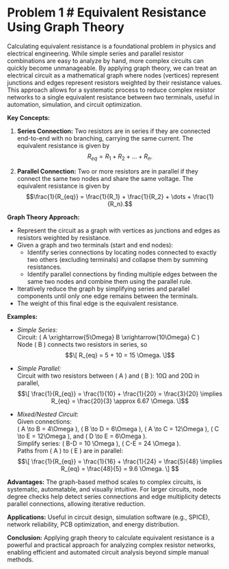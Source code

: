  # Problem 1 # Equivalent Resistance Using Graph Theory

Calculating equivalent resistance is a foundational problem in physics and electrical engineering. While simple series and parallel resistor combinations are easy to analyze by hand, more complex circuits can quickly become unmanageable. By applying graph theory, we can treat an electrical circuit as a mathematical graph where nodes (vertices) represent junctions and edges represent resistors weighted by their resistance values. This approach allows for a systematic process to reduce complex resistor networks to a single equivalent resistance between two terminals, useful in automation, simulation, and circuit optimization.

**Key Concepts:**

1. **Series Connection:** Two resistors are in series if they are connected end-to-end with no branching, carrying the same current. The equivalent resistance is given by
$$R_{eq} = R_1 + R_2 + \dots + R_n.$$

3. **Parallel Connection:** Two or more resistors are in parallel if they connect the same two nodes and share the same voltage. The equivalent resistance is given by
$$\frac{1}{R_{eq}} = \frac{1}{R_1} + \frac{1}{R_2} + \dots + \frac{1}{R_n}.$$

**Graph Theory Approach:**

- Represent the circuit as a graph with vertices as junctions and edges as resistors weighted by resistance.
- Given a graph and two terminals (start and end nodes):
  - Identify series connections by locating nodes connected to exactly two others (excluding terminals) and collapse them by summing resistances.
  - Identify parallel connections by finding multiple edges between the same two nodes and combine them using the parallel rule.
- Iteratively reduce the graph by simplifying series and parallel components until only one edge remains between the terminals.
- The weight of this final edge is the equivalent resistance.

**Examples:**

- *Simple Series:*  
  Circuit: \( A \xrightarrow{5\Omega} B \xrightarrow{10\Omega} C \)  
  Node \( B \) connects two resistors in series, so  
  $$\[
  R_{eq} = 5 + 10 = 15 \Omega.
  \]$$

- *Simple Parallel:*  
  Circuit with two resistors between \( A \) and \( B \): 10Ω and 20Ω in parallel,  
  $$\[
  \frac{1}{R_{eq}} = \frac{1}{10} + \frac{1}{20} = \frac{3}{20} \implies R_{eq} = \frac{20}{3} \approx 6.67 \Omega.
  \]$$

- *Mixed/Nested Circuit:*  
  Given connections:  
  \( A \to B = 4\Omega \), \( B \to D = 6\Omega \), \( A \to C = 12\Omega \), \( C \to E = 12\Omega \), and \( D \to E = 6\Omega \).  
  Simplify series: \( B-D = 10 \Omega \), \( C-E = 24 \Omega \).  
  Paths from \( A \) to \( E \) are in parallel:  
  $$\[
  \frac{1}{R_{eq}} = \frac{1}{16} + \frac{1}{24} = \frac{5}{48} \implies R_{eq} = \frac{48}{5} = 9.6 \Omega.
  \] $$

**Advantages:** The graph-based method scales to complex circuits, is systematic, automatable, and visually intuitive. For larger circuits, node degree checks help detect series connections and edge multiplicity detects parallel connections, allowing iterative reduction.

**Applications:** Useful in circuit design, simulation software (e.g., SPICE), network reliability, PCB optimization, and energy distribution.

**Conclusion:** Applying graph theory to calculate equivalent resistance is a powerful and practical approach for analyzing complex resistor networks, enabling efficient and automated circuit analysis beyond simple manual methods.
